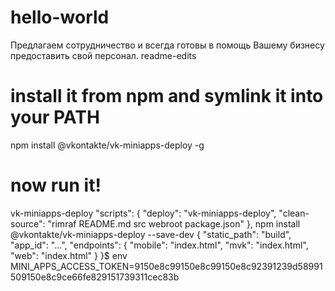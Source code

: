 # hello-world
Предлагаем сотрудничество и всегда готовы в помощь Вашему бизнесу предоставить свой персонал.
readme-edits
# install it from npm and symlink it into your PATH
npm install @vkontakte/vk-miniapps-deploy -g

# now run it!
vk-miniapps-deploy
"scripts": {
    "deploy": "vk-miniapps-deploy",
    "clean-source": "rimraf README.md src webroot package.json"
  },
  npm install @vkontakte/vk-miniapps-deploy --save-dev
  {
  "static_path": "build",
  "app_id": "...",
  "endpoints": {
    "mobile": "index.html",
    "mvk": "index.html",
    "web": "index.html"
  }
}$ env MINI_APPS_ACCESS_TOKEN=9150e8c99150e8c99150e8c92391239d58991509150e8c9ce66fe829151739311cec83b
